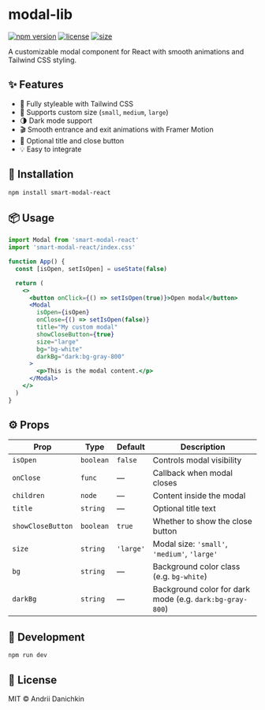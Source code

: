 # modal-lib

[![npm version](https://img.shields.io/npm/v/smart-modal-react.svg)](https://www.npmjs.com/package/smart-modal-react)
[![license](https://img.shields.io/npm/l/smart-modal-react.svg)](https://github.com/maestrotype/modal-lib/blob/main/LICENSE)
[![size](https://img.shields.io/bundlephobia/min/smart-modal-react)](https://bundlephobia.com/package/smart-modal-react)

A customizable modal component for React with smooth animations and Tailwind CSS styling.

## ✨ Features

- 🎨 Fully styleable with Tailwind CSS
- 🎯 Supports custom size (`small`, `medium`, `large`)
- 🌗 Dark mode support
- 🎬 Smooth entrance and exit animations with Framer Motion
- 🧩 Optional title and close button
- 💡 Easy to integrate

## 🚀 Installation

```bash
npm install smart-modal-react
```

## 📦 Usage

```jsx
import Modal from 'smart-modal-react'
import 'smart-modal-react/index.css'

function App() {
  const [isOpen, setIsOpen] = useState(false)

  return (
    <>
      <button onClick={() => setIsOpen(true)}>Open modal</button>
      <Modal
        isOpen={isOpen}
        onClose={() => setIsOpen(false)}
        title="My custom modal"
        showCloseButton={true}
        size="large"
        bg="bg-white"
        darkBg="dark:bg-gray-800"
      >
        <p>This is the modal content.</p>
      </Modal>
    </>
  )
}
```

## ⚙️ Props

| Prop            | Type      | Default   | Description                                      |
|-----------------|-----------|-----------|--------------------------------------------------|
| `isOpen`        | `boolean` | `false`   | Controls modal visibility                        |
| `onClose`       | `func`    | —         | Callback when modal closes                       |
| `children`      | `node`    | —         | Content inside the modal                         |
| `title`         | `string`  | —         | Optional title text                              |
| `showCloseButton` | `boolean` | `true`  | Whether to show the close button                 |
| `size`          | `string`  | `'large'` | Modal size: `'small'`, `'medium'`, `'large'`     |
| `bg`            | `string`  | —         | Background color class (e.g. `bg-white`)         |
| `darkBg`        | `string`  | —         | Background color for dark mode (e.g. `dark:bg-gray-800`) |

## 🧪 Development

```bash
npm run dev
```

## 📝 License

MIT © Andrii Danichkin
